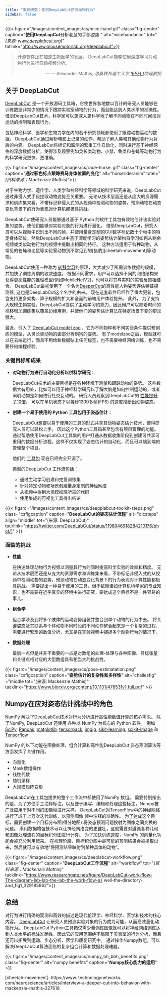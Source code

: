 ```yaml
---
title: "案例研究：使用DeepLabCut预测动物行为"
sidebar: false
---
```


{{{< figsrc="/images/content_images/cs/mice-hand.gif" class="fig-center" caption="**使用DeepLapCut**分析老鼠的手部姿势</strong> " alt="micehandanim" tot="*(来源: www.deeplabcut.org)*" totlink="http://www.mousemotorlab.org/deeplabcut">}}

<blockquote cite="https://news.harvard.edu/gazette/story/newsplus/harvard-researchers-awarded-czi-open-source-award/">
    <p>开源软件正在加速生物医学的发展。 DeepLabCut能够使用深度学习对动物行为进行自动视频分析。</p>
    <footer align="right">— — Alexander Mathis, <cite>洛桑联邦理工大学 <a href="https://www.epfl.ch/en/">(EPFL)</a>助理教授</cite></footer>
</blockquote>

## 关于 DeepLabCut

[DeepLabCut](https://github.com/DeepLabCut/DeepLabCut) 是一个开放源码工具箱，它使世界各地数以百计的研究人员能够在训练数据非常少的情况下跟踪实验室动物的行为，而且能达到人类水平的准确性。 借助DeepLabCut技术，科学家可以更深入更科学地了解不同动物在不同时间段对运动的控制和表现行为。

包括神经科学、医学和生物力学在内的若干研究领域都使用了跟踪动物运动的数据。 DeepLabCut通过解析电影上记录的动作，帮助了解人类和其他动物行为背后的内涵。 DeepLabCut将标记和监测的繁重工作自动化，同时进行基于神经网络的深度数据分析，使得涉及观察例如灵长类动物、小鼠、鱼类和苍蝇等动物行为的科学研究更快、更准确。

{{< figsrc="/images/content_images/cs/race-horse. gif" class="fig-center" caption="**通过彩色标点跟踪赛马身体位置的变化**" alt="horserideranim" totel="*(资料来源：Mackenzie Mathis)*">}}

对于生物力学、遗传学、人类学和神经科学等领域的科学研究来说，DeepLabCut通过非侵入式手段提取动物姿势至关重要。 无论从技术层面还是从庞大的资源需求和训练集来看，不带标记非侵入式的从视频中检测动物的姿势，预测动物在动态变化背景下的行为表现对计算机都极具挑战。

DeepLabCut使研究人员能够通过基于 Python 的软件工具包有效地估计该实验对象的姿势，使他们能够对实验对象的行为进行量化。  借助DeepLabCut，研究人员可以从视频中识别出不同的帧，并使用量身定制的GUI数字标记数十个帧中的特定身体部位，然后DeepLabCut中基于深度学习的姿势估计架构将学习如何从剩余视频或类似动物行为的视频中提取出相同的特征。 这种方法适用于各种动物，从常见的苍蝇和老鼠等实验室动物到不常见到的[猎豹][cheetah-movement]等动物。

DeepLabCut使用一种称为 [转移学习](https://arxiv.org/pdf/1909.11229)的原理，大大减少了所需训练数据的规模，并加快了训练周期的收敛速度。  根据不同需求，用户可以选择不同的网络结构来获得更高性能的推理模型(例如MobileNetV2)，也可以将其与实时的实验反馈相结合。 DeepLabCut最初使用了一个名为[DeeperCut](https://arxiv.org/abs/1605.03170)的高性能人物姿势评估特征探测器, 这也是DeepLabCut这个名字的由来。 现在这套软件已经作了重大更新，包含支持更多架构、算子规模的扩大和全面的前端用户体验提升。 此外， 为了支持大规模生物实验，DeepLabCut提供了主动学习的能力，因此用户可以随着时间的推移增加训练集以覆盖边缘用例，并使他们的姿势估计算法在特定场景下变的更加强大。

最近，引入了 [DeepLabCut model zoo](http://www.mousemotorlab.org/dlc-modelzoo) ，它为不同物种和不同实验条件提供预训练的模型，从灵长类动物的面部分析到狗的姿势。 有了modelzoo之后，模型就可以在云端运行，而且不用给新数据贴上任何标签，也不需要神经网络训练，也不需要任何编程经验。

### 关键目标和成果

* **对动物行为进行自动化分析以供科学研究：**

  DeepLabCut技术的主要目标是在各种环境下测量和跟踪动物的姿势。 这些数据大有用处，比如可以用于神经科学研究以了解大脑是如何控制运动的，或者阐明动物是如何进行社交互动的。 研究人员观察到DeepLabCut的 [性能提升了10倍](https://www.biorxiv.org/content/10.1101/457242v1)。 可以在单机状态下以每秒1200多帧(FPS) 的速度推断出动物姿态。

* **创建一个易于使用的 Python 工具包用于姿态估计：**

  DeepLabCut想要以易于使用的工具的形式共享其动物姿态估计技术，使得研究人员可以轻松上手。 因此这个Python工具箱甚至包含有项目管理的功能。 通过帮助使用DeepLabCut工具集的用户打通从数据收集阶段到创建可共享可重用的数据分析流程，这样不仅实现了姿态估计的自动化，而且可以端到端的管理整个项目。

  他们的 [工具包][DLCToolkit] 现在已经完全开源了。

  典型的DeepLabCut 工作流包括：

  - 通过主动学习创建和完善训练集
  - 针对特定动物和场景创建量身定制的神经网络
  - 从视频中得到大规模推理所需的代码
  - 使用集成的可视化工具得出结论

{{{< figsrc="/images/content_images/cs/deepplabcut-toolkit-steps.png" class="csfigcaption" caption="**DeepLabCut的姿态估计流程**" alt="dlcsteps" align="middle" tot="(来源: DeepLabCut)" tourlink="https://twitter.com/DeepLabCut/status/1198046918284210176/phot/1" >}}

### 面临的挑战

* **性能**

    在快速处理动物行为视频以测量其行为的同时提高科学实验的效率和精度。 无论从技术层面还是从庞大的资源需求和训练集来看，不带标记非侵入式的从视频中检测动物的姿势，预测动物在动态变化背景下的行为表现对计算性能都极具挑战。 需要提出一种易于使用的工具，但不依赖诸如计算机科学家的专业知识，也不需要在近乎真实的环境中进行研究，要达成这个目标不是一件容易的事儿。

* **组合学**

    组合学涉及到将多个肢体的运动姿势组装并整合到单个动物的行为中去。 将关键姿态及其联系与个体动物不同时段的不同动作整合起来是一个复杂的过程，需要进行繁琐的数值分析，尤其是在实验视频中捕捉多个动物行为的情况下。

* **数据处理**

    最后一点但是并非不重要的一点是对数组的处理-处理与各种图像、目标张量和关键点相对应的大型数组具有相当大的挑战性。

{{< figsrc="/images/content_images/cs/pose-estimatation.png" class="csfigcaption" caption="**姿势估计的复杂性和多样性**" alt="challesfig" ="middle tot="(来源: Mackenzie Mathis)" tacklink="https://www.biorxiv.org/content/10.1101/476531v1.full.pdf" >}}

## Numpy在应对姿态估计挑战中的角色

NumPy 解决了DeepLabCut技术对行为分析进行高性能数值计算的核心需求。  除了NumPy, DeepLabCut 还使用 各种以 NumPy 为核心的 Python 软件， 例如 [SciPy](https://www.scipy.org), [Pandas](https://pandas.pydata.org), [matplotlib](https://matplotlib.org), [tensorpack](https://github.com/tensorpack/tensorpack), [imgig](https://github.com/aleju/imgaug), [sikit-learning](https://scikit-learn.org/stable/), [scikit-image](https://scikit-image.org) 和 [Tensorflow](https://www.tensorflow.org)

NumPy 的以下功能在图像处理、组合计算和高性能DeepLabCut 姿态预测算法等方面发挥了关键作用。

* 向量化
* Mask数组操作
* 线性代数
* 随机采样
* 大规模矩阵变形

DeepLabCut在工具包提供的整个工作流中都使用了NumPy 数组。 需要特别指出的是，为了方便手工注释标注，以及便于编写、编辑和处理这些标注，Numpy被广泛应用于对不同的图像帧进行采样。  DeepLabCut对TensorFlow中的神经网络进行了成千上万次迭代训练，以预测图像 帧中注释的准确性。 为了达成这个目标，需要创建一个目标分布图(得分地图) 将姿态预测问题投射为图像之间变换的问题。 采用数据增强技术可以让神经网络变的更健壮，这就需要对遵循各种几何和图像处理流程的目标积分图进行计算。 为了加快训练速度，NumPy 的向量化功能会被充分利用起来。 在推理阶段，目标积分图中最可能的预测结果会被提取出来，然后就可以有效地“将预测结果映射到某种具体的动物”。

{{< figsrc="/images/content_images/cs/deeplabcut-workflow.png" class="fig-center" caption="**DeepLabCut工作流程**" alt="workflow" tot="*(资料来源：Mackenzie Mathis)*" tacklink="https://www.researchgate.net/figure/DeepLabCut-work-flow-The-diagram-lab-lab-the-lab-the-work-flow-as well-the-directory-and_fig1_329185962">}}

## 总结

对行为进行精确的观测和高效的描述是现代伦理学、神经科学、医学和技术的核心内容。 [DeepLabCut](http://orga.cvss.cc/wp-content/uploads/2019/05/NathMathis2019.pdf) 让研究人员预测实验对象的行为成为可能，从而高效量化动物行为。 DeepLabCut Python工具箱仅需少量训练图像就可以将神经网络训练达到人类水平的标注准确性，因此它的应用范围绝不局限于实验室的行为分析，而且还可以拓展到运动、步态分析、医学和康复研究中。 通过操作Numpy数组，可以解决DeepLabCut算法面临的复杂组合计算和数据处理难题。

{{< figsrc="/images/content_images/cs/numpy_bh_bbh_benefits.png" class="fig-center" alt="numpy benefits" caption="**Numpy核心能力的运用**" >}}

[cheetah-movement]: https://www. technologynetworks. com/neuroscience/articles/interview-a-deeper-cut-into-behavior-with-mackenzie-mathis-327618

[DLCToolkit]: https://github.com/DeepLabCut/DeepLabCut
